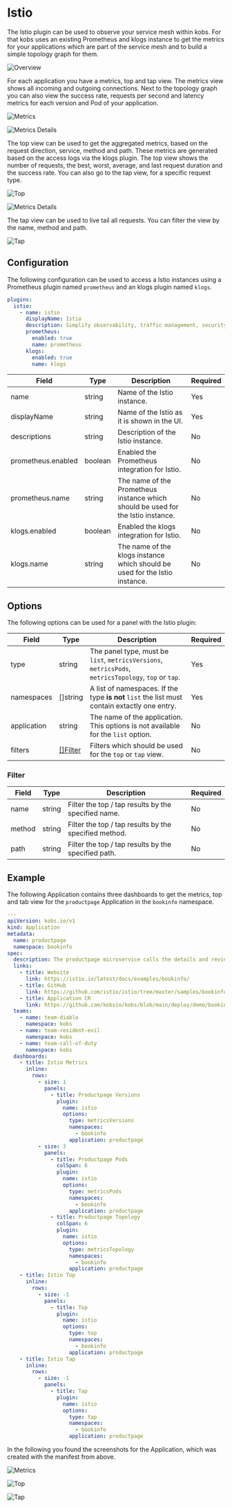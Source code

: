 # Istio

The Istio plugin can be used to observe your service mesh within kobs. For that kobs uses an existing Prometheus and klogs instance to get the metrics for your applications which are part of the service mesh and to build a simple topology graph for them.

![Overview](assets/istio-page-overview.png)

For each application you have a metrics, top and tap view. The metrics view shows all incoming and outgoing connections. Next to the topology graph you can also view the success rate, requests per second and latency metrics for each version and Pod of your application.

![Metrics](assets/istio-page-metrics-details.png)

![Metrics Details](assets/istio-page-metrics.png)

The top view can be used to get the aggregated metrics, based on the request direction, service, method and path. These metrics are generated based on the access logs via the klogs plugin. The top view shows the number of requests, the best, worst, average, and last request duration and the success rate. You can also go to the tap view, for a specific request type.

![Top](assets/istio-page-top.png)

![Metrics Details](assets/istio-page-top-details.png)

The tap view can be used to live tail all requests. You can filter the view by the name, method and path.

![Tap](assets/istio-page-tap.png)

## Configuration

The following configuration can be used to access a Istio instances using a Prometheus plugin named `prometheus` and an klogs plugin named `klogs`.

```yaml
plugins:
  istio:
    - name: istio
      displayName: Istio
      description: Simplify observability, traffic management, security, and policy with the leading service mesh.
      prometheus:
        enabled: true
        name: prometheus
      klogs:
        enabled: true
        name: klogs
```

| Field | Type | Description | Required |
| ----- | ---- | ----------- | -------- |
| name | string | Name of the Istio instance. | Yes |
| displayName | string | Name of the Istio as it is shown in the UI. | Yes |
| descriptions | string | Description of the Istio instance. | No |
| prometheus.enabled | boolean | Enabled the Prometheus integration for Istio. | No |
| prometheus.name | string | The name of the Prometheus instance which should be used for the Istio instance. | No |
| klogs.enabled | boolean | Enabled the klogs integration for Istio. | No |
| klogs.name | string | The name of the klogs instance which should be used for the Istio instance. | No |

## Options

The following options can be used for a panel with the Istio plugin:

| Field | Type | Description | Required |
| ----- | ---- | ----------- | -------- |
| type | string | The panel type, must be `list`, `metricsVersions`, `metricsPods`, `metricsTopology`, `top` or `tap`. | Yes |
| namespaces | []string | A list of namespaces. If the type **is not** `list` the list must contain extactly one entry. | Yes |
| application | string | The name of the application. This options is not available for the `list` option. | No |
| filters | [[]Filter](#filter) | Filters which should be used for the `top` or `tap` view. | No |

### Filter

| Field | Type | Description | Required |
| ----- | ---- | ----------- | -------- |
| name | string | Filter the top / tap results by the specified name. | No |
| method | string | Filter the top / tap results by the specified method. | No |
| path | string | Filter the top / tap results by the specified path. | No |

## Example

The following Application contains three dashboards to get the metrics, top and tab view for the `productpage` Application in the `bookinfo` namespace.

```yaml
---
apiVersion: kobs.io/v1
kind: Application
metadata:
  name: productpage
  namespace: bookinfo
spec:
  description: The productpage microservice calls the details and reviews microservices to populate the page.
  links:
    - title: Website
      link: https://istio.io/latest/docs/examples/bookinfo/
    - title: GitHub
      link: https://github.com/istio/istio/tree/master/samples/bookinfo
    - title: Application CR
      link: https://github.com/kobsio/kobs/blob/main/deploy/demo/bookinfo/productpage-application.yaml
  teams:
    - name: team-diablo
      namespace: kobs
    - name: team-resident-evil
      namespace: kobs
    - name: team-call-of-duty
      namespace: kobs
  dashboards:
    - title: Istio Metrics
      inline:
        rows:
          - size: 1
            panels:
              - title: Productpage Versions
                plugin:
                  name: istio
                  options:
                    type: metricsVersions
                    namespaces:
                      - bookinfo
                    application: productpage
          - size: 3
            panels:
              - title: Productpage Pods
                colSpan: 6
                plugin:
                  name: istio
                  options:
                    type: metricsPods
                    namespaces:
                      - bookinfo
                    application: productpage
              - title: Productpage Topology
                colSpan: 6
                plugin:
                  name: istio
                  options:
                    type: metricsTopology
                    namespaces:
                      - bookinfo
                    application: productpage
    - title: Istio Top
      inline:
        rows:
          - size: -1
            panels:
              - title: Top
                plugin:
                  name: istio
                  options:
                    type: top
                    namespaces:
                      - bookinfo
                    application: productpage
    - title: Istio Tap
      inline:
        rows:
          - size: -1
            panels:
              - title: Tap
                plugin:
                  name: istio
                  options:
                    type: tap
                    namespaces:
                      - bookinfo
                    application: productpage
```

In the following you found the screenshots for the Application, which was created with the manifest from above.

![Metrics](assets/istio-panel-metrics.png)

![Top](assets/istio-panel-top.png)

![Tap](assets/istio-panel-tap.png)
